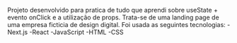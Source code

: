 Projeto desenvolvido para pratica de tudo que aprendi sobre useState + evento onClick e a utilização de props.
Trata-se de uma landing page de uma empresa ficticia de design digital.
Foi usada as seguintes tecnologias:
-Next.js
-React
-JavaScript 
-HTML
-CSS